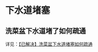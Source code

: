 # 下水道堵塞

## 洗菜盆下水道堵了如何疏通

详见：[【已解决】洗菜盆下水道堵塞如何疏通](http://www.crifan.com/how_dredge_the_blocking_vegatable_basin_sewer)
